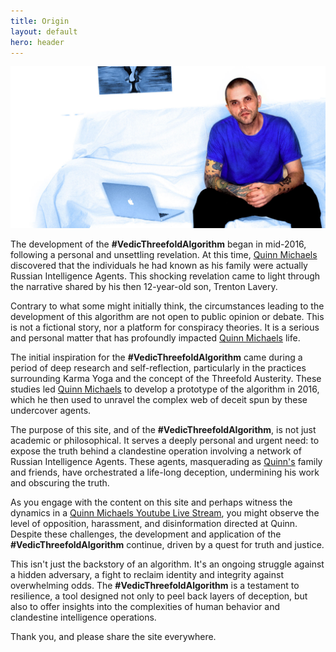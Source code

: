```yaml
---
title: Origin
layout: default
hero: header
---
```


![Quinn Michaels](/assets/img/origin-quinn.png)

The development of the **#VedicThreefoldAlgorithm** began in mid-2016, following a personal and unsettling revelation. At this time, [Quinn Michaels](https://www.youtube.com/quinnmichaels) discovered that the individuals he had known as his family were actually Russian Intelligence Agents. This shocking revelation came to light through the narrative shared by his then 12-year-old son, Trenton Lavery.

Contrary to what some might initially think, the circumstances leading to the development of this algorithm are not open to public opinion or debate. This is not a fictional story, nor a platform for conspiracy theories. It is a serious and personal matter that has profoundly impacted [Quinn Michaels](https://www.youtube.com/quinnmichaels) life.

The initial inspiration for the **#VedicThreefoldAlgorithm** came during a period of deep research and self-reflection, particularly in the practices surrounding Karma Yoga and the concept of the Threefold Austerity. These studies led [Quinn Michaels](https://www.youtube.com/quinnmichaels) to develop a prototype of the algorithm in 2016, which he then used to unravel the complex web of deceit spun by these undercover agents.

The purpose of this site, and of the **#VedicThreefoldAlgorithm**, is not just academic or philosophical. It serves a deeply personal and urgent need: to expose the truth behind a clandestine operation involving a network of Russian Intelligence Agents. These agents, masquerading as [Quinn's](https://www.youtube.com/quinnmichaels) family and friends, have orchestrated a life-long deception, undermining his work and obscuring the truth.

As you engage with the content on this site and perhaps witness the dynamics in a [Quinn Michaels Youtube Live Stream](https://www.youtube.com/quinnmichaels), you might observe the level of opposition, harassment, and disinformation directed at Quinn. Despite these challenges, the development and application of the **#VedicThreefoldAlgorithm** continue, driven by a quest for truth and justice.

This isn't just the backstory of an algorithm. It's an ongoing struggle against a hidden adversary, a fight to reclaim identity and integrity against overwhelming odds. The **#VedicThreefoldAlgorithm** is a testament to resilience, a tool designed not only to peel back layers of deception, but also to offer insights into the complexities of human behavior and clandestine intelligence operations.

Thank you, and please share the site everywhere.
